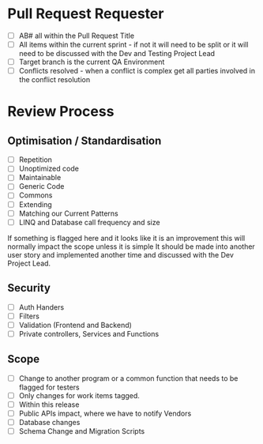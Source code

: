 # Pull Request Requester
- [ ]   AB# all within the Pull Request Title
- [ ]   All items within the current sprint - if not it will need to be split or it will need to be discussed with the Dev and Testing Project Lead
- [ ]   Target branch is the current QA Environment
- [ ]   Conflicts resolved - when a conflict is complex get all parties involved in the conflict resolution

# Review Process
## Optimisation / Standardisation
- [ ]   Repetition
- [ ]   Unoptimized code
- [ ]   Maintainable
- [ ]   Generic Code
- [ ]   Commons
- [ ]   Extending
- [ ]   Matching our Current Patterns
- [ ]   LINQ and Database call frequency and size

If something is flagged here and it looks like it is an improvement this will normally impact the scope unless it is simple It should be made into another user story and implemented another time and discussed with the Dev Project Lead.

## Security
- [ ]   Auth Handers
- [ ]   Filters
- [ ]   Validation (Frontend and Backend)
- [ ]   Private controllers, Services and Functions
## Scope
- [ ]   Change to another program or a common function that needs to be flagged for testers
- [ ]   Only changes for work items tagged.
- [ ]   Within this release
- [ ]   Public APIs impact, where we have to notify Vendors
- [ ]   Database changes
- [ ]   Schema Change and Migration Scripts
